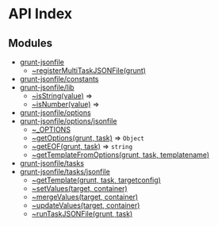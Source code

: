 # API Index #
## Modules

* [grunt-jsonfile](api.md/index.md#module_grunt-jsonfile)
    * [~registerMultiTaskJSONFile(grunt)](api.md/index.md#module_grunt-jsonfile..registerMultiTaskJSONFile)
* [grunt-jsonfile/constants](api.md/constants.md#module_grunt-jsonfile/constants)
* [grunt-jsonfile/lib](api.md/lib.md#module_grunt-jsonfile/lib)
    * [~isString(value)](api.md/lib.md#module_grunt-jsonfile/lib..isString) ⇒
    * [~isNumber(value)](api.md/lib.md#module_grunt-jsonfile/lib..isNumber) ⇒
* [grunt-jsonfile/options](api.md/options/index.md#module_grunt-jsonfile/options)
* [grunt-jsonfile/options/jsonfile](api.md/options/jsonfile.md#module_grunt-jsonfile/options/jsonfile)
    * [~_OPTIONS](api.md/options/jsonfile.md#module_grunt-jsonfile/options/jsonfile.._OPTIONS)
    * [~getOptions(grunt, task)](api.md/options/jsonfile.md#module_grunt-jsonfile/options/jsonfile..getOptions) ⇒ <code>Object</code>
    * [~getEOF(grunt, task)](api.md/options/jsonfile.md#module_grunt-jsonfile/options/jsonfile..getEOF) ⇒ <code>string</code>
    * [~getTemplateFromOptions(grunt, task, templatename)](api.md/options/jsonfile.md#module_grunt-jsonfile/options/jsonfile..getTemplateFromOptions)
* [grunt-jsonfile/tasks](api.md/tasks/index.md#module_grunt-jsonfile/tasks)
* [grunt-jsonfile/tasks/jsonfile](api.md/tasks/jsonfile.md#module_grunt-jsonfile/tasks/jsonfile)
    * [~getTemplate(grunt, task, targetconfig)](api.md/tasks/jsonfile.md#module_grunt-jsonfile/tasks/jsonfile..getTemplate)
    * [~setValues(target, container)](api.md/tasks/jsonfile.md#module_grunt-jsonfile/tasks/jsonfile..setValues)
    * [~mergeValues(target, container)](api.md/tasks/jsonfile.md#module_grunt-jsonfile/tasks/jsonfile..mergeValues)
    * [~updateValues(target, container)](api.md/tasks/jsonfile.md#module_grunt-jsonfile/tasks/jsonfile..updateValues)
    * [~runTaskJSONFile(grunt, task)](api.md/tasks/jsonfile.md#module_grunt-jsonfile/tasks/jsonfile..runTaskJSONFile)
